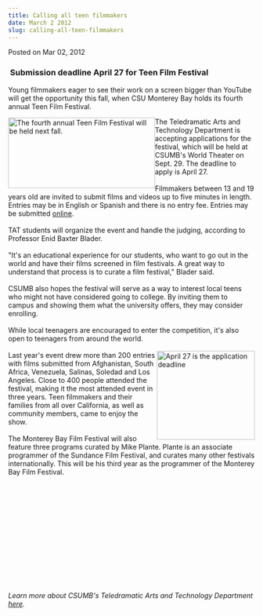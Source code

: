 ```yaml
---
title: Calling all teen filmmakers
date: March 2 2012
slug: calling-all-teen-filmmakers
---
```


 



<span class="date">Posted on Mar 02, 2012    </span>
<h3>&#x2028;Submission deadline April 27 for Teen Film Festival</h3>
<p>Young filmmakers eager to see their work on a screen bigger than
YouTube will get the opportunity this fall, when CSU Monterey Bay
holds its fourth annual Teen Film Festival.</p>
<p><img alt="The fourth annual Teen Film Festival will be held next fall." src="https://news.csumb.edu/sites/default/files/65/attachments/news/images/film-making-300x144.jpg" style="float:left; width:300px; height:144px">The Teledramatic
Arts and Technology Department is accepting applications for the
festival, which will be held at CSUMB&apos;s World Theater on Sept. 29.
The deadline to apply is April 27.<br>
<br>
Filmmakers between 13 and 19 years old are invited to submit films
and videos up to five minutes in length. Entries may be in English
or Spanish and there is no entry fee. Entries may be submitted
<a href="https://montereybayfilmfestival.com" rel="nofollow">online</a>.<br>
<br>
TAT students will organize the event and handle the judging,
according to Professor Enid Baxter Blader.<br>
<br>
&quot;It&apos;s an educational experience for our students, who want to go
out in the world and have their films screened in film festivals. A
great way to understand that process is to curate a film festival,&quot;
Blader said.<br>
<br>
CSUMB also hopes the festival will serve as a way to interest local
teens who might not have considered going to college. By inviting
them to campus and showing them what the university offers, they
may consider enrolling.<br>
<br>
While local teenagers are encouraged to enter the competition, it&apos;s
also open to teenagers from around the world.<br>
<br>
<img alt="April 27 is the application deadline" src="https://news.csumb.edu/sites/default/files/65/attachments/news/images/filmmaking.jpg" style="float:right; width:200px; height:181px">Last year&apos;s event
drew more than 200 entries with films submitted from Afghanistan,
South Africa, Venezuela, Salinas, Soledad and Los Angeles. Close to
400 people attended the festival, making it the most attended event
in three years. Teen filmmakers and their families from all over
California, as well as community members, came to enjoy the
show.<br>
<br>
The Monterey Bay Film Festival will also feature three programs
curated by Mike Plante. Plante is an associate programmer of the
Sundance Film Festival, and curates many other festivals
internationally. This will be his third year as the programmer of
the Monterey Bay Film Festival.</br></br></img></br></br></br></br></br></br></br></br></br></br></br></br></img></p>
<p><em>Learn more about CSUMB&apos;s Teledramatic Arts and Technology
Department <a href="https://tat.csumb.edu" rel="nofollow">here</a>.</em></p>





 
